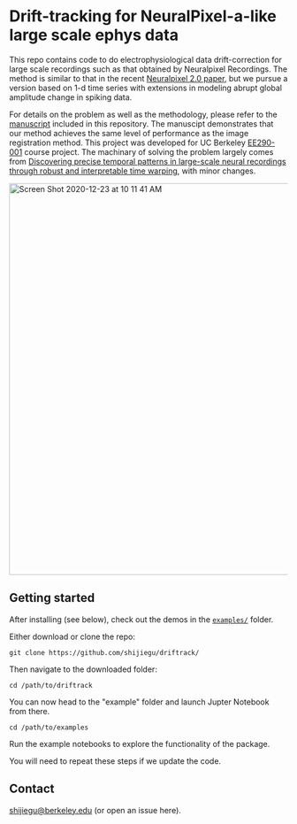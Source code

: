 # Drift-tracking for NeuralPixel-a-like large scale ephys data

This repo contains code to do electrophysiological data drift-correction for large scale recordings such as that obtained by Neuralpixel Recordings. The method is similar to that in the recent [Neuralpixel 2.0 paper](https://www.biorxiv.org/content/10.1101/2020.03.02.974014v2.full), but we pursue a version based on 1-d time series with extensions in modeling abrupt global amplitude change in spiking data. 

For details on the problem as well as the methodology, please refer to the [manuscript](https://github.com/shijiegu/driftrack/blob/master/Drift_Tracking_Manuscript.pdf) included in this repository. The manuscipt demonstrates that our method achieves the same level of performance as the image registration method. This project was developed for UC Berkeley [EE290-001](https://people.eecs.berkeley.edu/~yima/courses/EE290-Fall2019/EE290-2019-syllabus.pdf) course project. The machinary of solving the problem largely comes from [Discovering precise temporal patterns in large-scale neural recordings through robust and interpretable time warping](https://doi.org/10.1016/j.neuron.2019.10.020), with minor changes.


<img width="708" alt="Screen Shot 2020-12-23 at 10 11 41 AM" src="https://user-images.githubusercontent.com/29357775/103011078-52bae600-4507-11eb-9bbe-58d44242a942.png">

## Getting started

After installing (see below), check out the demos in the [`examples/`](https://github.com/shijiegu/driftrack/tree/master/examples) folder.

Either download or clone the repo:

```
git clone https://github.com/shijiegu/driftrack/
```

Then navigate to the downloaded folder:

```
cd /path/to/driftrack

```

You can now head to the "example" folder and launch Jupter Notebook from there.

```
cd /path/to/examples

```

Run the example notebooks to explore the functionality of the package. 


You will need to repeat these steps if we update the code.


## Contact

shijiegu@berkeley.edu (or open an issue here).
